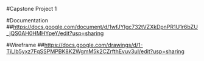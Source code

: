 #Capstone Project 1

#Documentation
##https://docs.google.com/document/d/1wfJYIgc732tVZXkDpnPR1U1r6bZU_jQS0AH0HMHYpeY/edit?usp=sharing

#Wireframe
##https://docs.google.com/drawings/d/1-TiLlb5yxz7FqSSPMPBK8K2WgmM5k2CZrfthEvuv3uI/edit?usp=sharing

